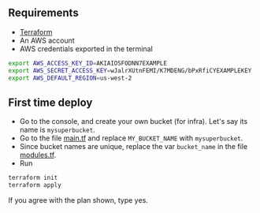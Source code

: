 ## Requirements

- [Terraform](https://developer.hashicorp.com/terraform/tutorials/aws-get-started/install-cli)
- An AWS account
- AWS credentials exported in the terminal

```bash
export AWS_ACCESS_KEY_ID=AKIAIOSFODNN7EXAMPLE
export AWS_SECRET_ACCESS_KEY=wJalrXUtnFEMI/K7MDENG/bPxRfiCYEXAMPLEKEY
export AWS_DEFAULT_REGION=us-west-2
```

## First time deploy

- Go to the console, and create your own bucket (for infra). Let's say its name is `mysuperbucket`.
- Go to the file [main.tf](main.tf) and replace `MY_BUCKET_NAME` with `mysuperbucket`.
- Since bucket names are unique, replace the var `bucket_name` in the file [modules.tf](modules.tf).
- Run

```bash
terraform init
terraform apply
```

If you agree with the plan shown, type yes.

